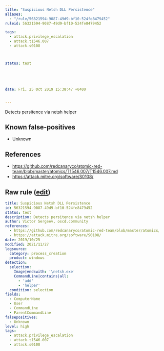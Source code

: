 ```yaml
---
title: "Suspicious Netsh DLL Persistence"
aliases:
  - "/rule/56321594-9087-49d9-bf10-524fe8479452"
ruleid: 56321594-9087-49d9-bf10-524fe8479452

tags:
  - attack.privilege_escalation
  - attack.t1546.007
  - attack.s0108



status: test





date: Fri, 25 Oct 2019 15:38:47 +0400


---
```


Detects persitence via netsh helper

<!--more-->


## Known false-positives

* Unknown



## References

* https://github.com/redcanaryco/atomic-red-team/blob/master/atomics/T1546.007/T1546.007.md
* https://attack.mitre.org/software/S0108/


## Raw rule ([edit](https://github.com/SigmaHQ/sigma/edit/master/rules/windows/process_creation/proc_creation_win_susp_netsh_dll_persistence.yml))
```yaml
title: Suspicious Netsh DLL Persistence
id: 56321594-9087-49d9-bf10-524fe8479452
status: test
description: Detects persitence via netsh helper
author: Victor Sergeev, oscd.community
references:
  - https://github.com/redcanaryco/atomic-red-team/blob/master/atomics/T1546.007/T1546.007.md
  - https://attack.mitre.org/software/S0108/
date: 2019/10/25
modified: 2021/11/27
logsource:
  category: process_creation
  product: windows
detection:
  selection:
    Image|endswith: '\netsh.exe'
    CommandLine|contains|all:
      - 'add'
      - 'helper'
  condition: selection
fields:
  - ComputerName
  - User
  - CommandLine
  - ParentCommandLine
falsepositives:
  - Unknown
level: high
tags:
  - attack.privilege_escalation
  - attack.t1546.007
  - attack.s0108

```
